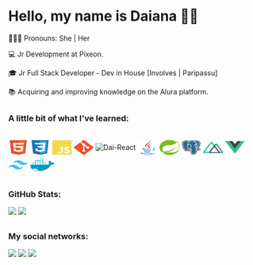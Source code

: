 <h1> Hello, my name is Daiana  👋🏻 </h1>
<p>👱🏻‍♀️ Pronouns: She | Her </p>
<p>💻 Jr Development at Pixeon.</p>
<p>🎓 Jr Full Stack Developer - Dev in House [Involves | Paripassu]</p>
<p>📚 Acquiring and improving knowledge on the Alura platform. </p>
  

 ##
 ### A little bit of what I've learned:

  
  
<div style="display: inline_block"><br>
   <img align="center" alt="Dai-HTML" height="30" width="40" src="https://raw.githubusercontent.com/devicons/devicon/master/icons/html5/html5-original.svg">
   <img align="center" alt="Dai-CSS" height="30" width="40" src="https://raw.githubusercontent.com/devicons/devicon/master/icons/css3/css3-original.svg">
   <img align="center" alt="Dai-Js" height="30" width="40" src="https://raw.githubusercontent.com/devicons/devicon/master/icons/javascript/javascript-plain.svg">
   <img align="center" alt="Dai-Git" height="30" width="40" src="https://github.com/devicons/devicon/blob/master/icons/git/git-original.svg">
  <img align="center" alt="Dai-React" height = "30" width = "40" src="https://vectorified.com/images/icon-react-native-24.png">
  <img align="center" alt="Dai-Java" height = "30" width = "40" src="https://github.com/devicons/devicon/blob/master/icons/java/java-original.svg">
  <img align="center" alt="Dai-Spring" height = "30" width = "40" src="https://github.com/devicons/devicon/blob/master/icons/spring/spring-original.svg">
  <img align="center" alt="Dai-PostgreSQL" height = "30" width = "40" src="https://github.com/devicons/devicon/blob/master/icons/postgresql/postgresql-original.svg">
  <img align="center" alt="Dai-Nuxtjs" height = "30" width = "40" src="https://github.com/devicons/devicon/blob/master/icons/nuxtjs/nuxtjs-original.svg">
  <img align="center" alt="Dai-Vue" height = "30" width = "40" src="https://github.com/devicons/devicon/blob/master/icons/vuejs/vuejs-original.svg">
  <img align="center" alt="Dai-Tailwind" height = "30" width = "40" src="https://github.com/devicons/devicon/blob/master/icons/tailwindcss/tailwindcss-plain.svg">
  <img align="center" alt="Dai-Docker" height = "40" width = "50" src="https://github.com/devicons/devicon/blob/master/icons/docker/docker-plain.svg">
</div>


##
### GitHub Stats:


<p align = "left">
  <img src = "https://github-readme-stats.vercel.app/api?username=DaianaEgerMichels&show_icons=true&theme=radical&line_height=27">
  <img src = "https://github-readme-stats.vercel.app/api/top-langs/?username=DaianaEgerMichels&hide=css,html&theme=radical">
</p>
  
 ##
 ### My social networks:

  
<div> 
  <a href="https://www.instagram.com/daiana.michels" target="_blank"><img src="https://img.shields.io/badge/-Instagram-%23E4405F?style=for-the-badge&logo=instagram&logoColor=white" target="_blank"></a>
  <a href="https://twitter.com/daianamichels" target="_blank"><img src="https://img.shields.io/badge/Twitter-1DA1F2?style=for-the-badge&logo=twitter&logoColor=white" target="_blank"></a> 
  <a href="https://www.linkedin.com/in/19972309daiana-eger-michels/" target="_blank"><img src="https://img.shields.io/badge/-LinkedIn-%230077B5?style=for-the-badge&logo=linkedin&logoColor=white" target="_blank"></a> 
</div>
